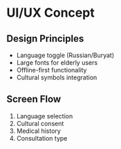 # UI/UX Concept

## Design Principles
- Language toggle (Russian/Buryat)
- Large fonts for elderly users
- Offline-first functionality
- Cultural symbols integration

## Screen Flow
1. Language selection
2. Cultural consent  
3. Medical history
4. Consultation type
